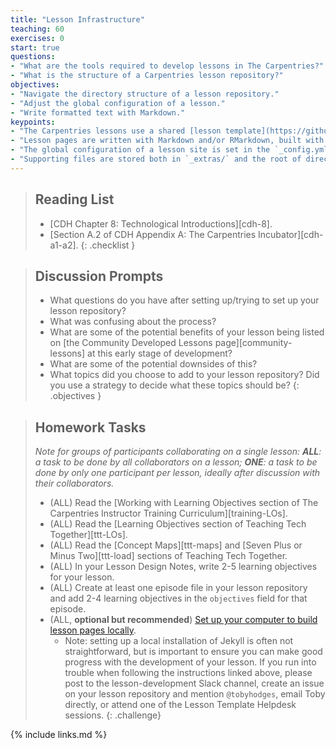 ```yaml
---
title: "Lesson Infrastructure"
teaching: 60
exercises: 0
start: true
questions:
- "What are the tools required to develop lessons in The Carpentries?"
- "What is the structure of a Carpentries lesson repository?"
objectives:
- "Navigate the directory structure of a lesson repository."
- "Adjust the global configuration of a lesson."
- "Write formatted text with Markdown."
keypoints:
- "The Carpentries lessons use a shared [lesson template](https://github.com/carpentries/styles/) to provide aesthetic and structural consistency across all lessons."
- "Lesson pages are written with Markdown and/or RMarkdown, built with Jekyll, and served via GitHub Pages."
- "The global configuration of a lesson site is set in the `_config.yml` file."
- "Supporting files are stored both in `_extras/` and the root of directory of the repository."
---
```


> ## Reading List
>
> - [CDH Chapter 8: Technological Introductions][cdh-8].
> - [Section A.2 of CDH Appendix A: The Carpentries Incubator][cdh-a1-a2].
{: .checklist }

> ## Discussion Prompts
>
> - What questions do you have after setting up/trying to set up your lesson repository?
> - What was confusing about the process?
> - What are some of the potential benefits of your lesson being listed
>   on [the Community Developed Lessons page][community-lessons] at this
>   early stage of development?
> - What are some of the potential downsides of this?
> - What topics did you choose to add to your lesson repository?
>   Did you use a strategy to decide what these topics should be?
{: .objectives }

> ## Homework Tasks
>
> _Note for groups of participants collaborating on a single lesson:_ 
> _**ALL**: a task to be done by all collaborators on a lesson;_
> _**ONE**: a task to be done by only one participant per lesson,_
> _ideally after discussion with their collaborators._
>
> - (ALL) Read the [Working with Learning Objectives section of The Carpentries Instructor Training Curriculum][training-LOs].
> - (ALL) Read the [Learning Objectives section of Teaching Tech Together][ttt-LOs].
> - (ALL) Read the [Concept Maps][ttt-maps] and [Seven Plus or Minus Two][ttt-load] sections of Teaching Tech Together.
> - (ALL) In your Lesson Design Notes, write 2-5 learning objectives for your lesson.
> - (ALL) Create at least one episode file in your lesson repository and add 2-4 learning objectives in the `objectives` field for that episode.
> - (ALL, **optional but recommended**) [Set up your computer to build lesson pages locally](https://carpentries.github.io/lesson-example/setup.html#setup-for-local-rendering-of-the-lessons-optional).
>   - Note: setting up a local installation of Jekyll is often not straightforward,
>   but is important to ensure you can make good progress with
>   the development of your lesson.
>   If you run into trouble when following the instructions linked above,
>   please post to the lesson-development Slack channel,
>   create an issue on your lesson repository and mention `@tobyhodges`,
>   email Toby directly,
>   or attend one of the Lesson Template Helpdesk sessions.
{: .challenge}

{% include links.md %}
